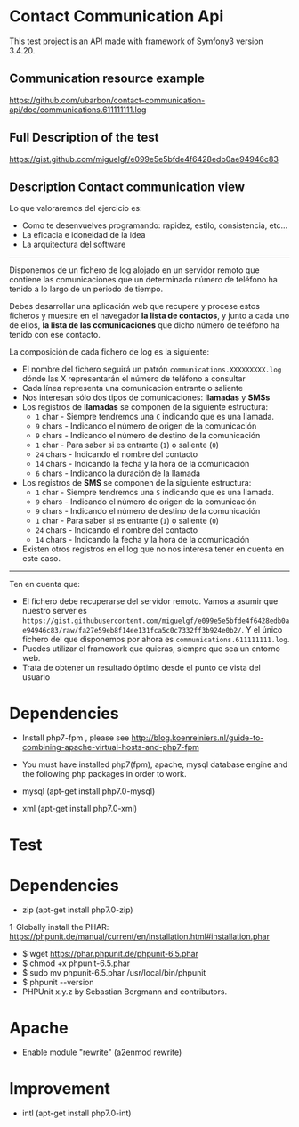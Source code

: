 Contact Communication Api
=========

This test project is an API made with framework of Symfony3 version 3.4.20.

## Communication resource example
https://github.com/ubarbon/contact-communication-api/doc/communications.611111111.log

## Full Description of the test 
https://gist.github.com/miguelgf/e099e5e5bfde4f6428edb0ae94946c83
## Description Contact communication view

Lo que valoraremos del ejercicio es:
- Como te desenvuelves programando: rapidez, estilo, consistencia, etc...
- La eficacia e idoneidad de la idea
- La arquitectura del software

----

Disponemos de un fichero de log alojado en un servidor remoto que contiene las comunicaciones que un determinado
número de teléfono ha tenido a lo largo de un periodo de tiempo. 

Debes desarrollar una aplicación web que recupere y procese estos ficheros y muestre en el navegador **la lista de 
contactos**, y junto a cada uno de ellos, **la lista de las comunicaciones** que dicho número de teléfono ha tenido 
con ese contacto.

La composición de cada fichero de log es la siguiente:
  - El nombre del fichero seguirá un patrón `communications.XXXXXXXXX.log` dónde las X representarán el número de teléfono a consultar
  - Cada línea representa una comunicación entrante o saliente
  - Nos interesan sólo dos tipos de comunicaciones: **llamadas** y **SMSs**
  - Los registros de **llamadas** se componen de la siguiente estructura:
    - `1` char - Siempre tendremos una `C` indicando que es una llamada.
    - `9` chars - Indicando el número de origen de la comunicación
    - `9` chars - Indicando el número de destino de la comunicación
    - `1` char - Para saber si es entrante (`1`) o saliente (`0`)
    - `24` chars - Indicando el nombre del contacto
    - `14` chars - Indicando la fecha y la hora de la comunicación
    - `6` chars - Indicando la duración de la llamada
  - Los registros de **SMS** se componen de la siguiente estructura:
    - `1` char - Siempre tendremos una `S` indicando que es una llamada.
    - `9` chars - Indicando el número de origen de la comunicación
    - `9` chars - Indicando el número de destino de la comunicación
    - `1` char - Para saber si es entrante (`1`) o saliente (`0`)
    - `24` chars - Indicando el nombre del contacto
    - `14` chars - Indicando la fecha y la hora de la comunicación
  - Existen otros registros en el log que no nos interesa tener en cuenta en este caso.

----

Ten en cuenta que:
- El fichero debe recuperarse del servidor remoto. Vamos a asumir que nuestro server es `https://gist.githubusercontent.com/miguelgf/e099e5e5bfde4f6428edb0ae94946c83/raw/fa27e59eb8f14ee131fca5c0c7332ff3b924e0b2/`. Y el único fichero del que disponemos por ahora es `communications.611111111.log`.
- Puedes utilizar el framework que quieras, siempre que sea un entorno web.
- Trata de obtener un resultado óptimo desde el punto de vista del usuario

Dependencies
=========
- Install php7-fpm , please see http://blog.koenreiniers.nl/guide-to-combining-apache-virtual-hosts-and-php7-fpm
- You must have installed php7(fpm), apache, mysql database engine and the following php packages in order to work.
 
 - mysql (apt-get install php7.0-mysql)
 - xml   (apt-get install php7.0-xml)
 

Test
=========
Dependencies
=========
 - zip (apt-get install php7.0-zip)


1-Globally install the PHAR: https://phpunit.de/manual/current/en/installation.html#installation.phar
- $ wget https://phar.phpunit.de/phpunit-6.5.phar
- $ chmod +x phpunit-6.5.phar
- $ sudo mv phpunit-6.5.phar /usr/local/bin/phpunit
- $ phpunit --version
- PHPUnit x.y.z by Sebastian Bergmann and contributors.


Apache
=========
- Enable module "rewrite" (a2enmod rewrite)

Improvement
=========
 - intl  (apt-get install php7.0-int)
